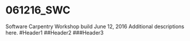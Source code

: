 # 061216_SWC
Software Carpentry Workshop build June 12, 2016
Additional descriptions here.
#Header1
##Header2
###Header3
